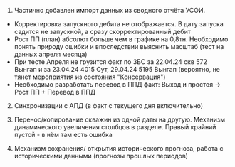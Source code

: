 1. Частично добавлен импорт данных из сводного отчёта УСОИ.

- Корректировка запускного дебита не отображается. В дату запуска садится не запускной, а сразу скорректированный дебит
- Рост ПП (план) абсолют больше чем в графике на 0,8тн. Необходимо понять природу ошибки и впоследствии выяснить масштаб (тест на данных апреля  месяца)
- При тесте Апреля не грузится факт по ЗБС за 22.04.24 скв 572 Вынгап и за 23.04.24 4015 Сут, 29.04.24 5195 Вынгап (вероятно, не тянет мероприятия из состояния "Консервация")
- Необходимо разработать перевод в ППД факт: Выход и простоя -> Рост ПП + Перевод в ППД

2. Cинхронизации с АПД (в факт с текущего дня включительно)

3. Перенос/копирование скважин из одной даты на другую. Механизм динамического увеличения столбцов в разделе. Правый крайний пустой - в нём там есть ошибка

4. Механизм сохранения/ открытия исторического прогноза, работа с историческими данными (прогнозы прошлых периодов)